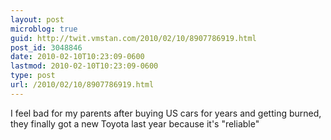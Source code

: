 ```yaml
---
layout: post
microblog: true
guid: http://twit.vmstan.com/2010/02/10/8907786919.html
post_id: 3048846
date: 2010-02-10T10:23:09-0600
lastmod: 2010-02-10T10:23:09-0600
type: post
url: /2010/02/10/8907786919.html
---
```

I feel bad for my parents after buying US cars for years and getting burned, they finally got a new Toyota last year because it's "reliable"
